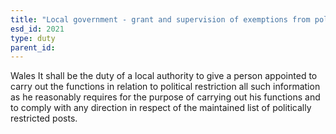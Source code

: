 ```yaml
---
title: "Local government - grant and supervision of exemptions from political restriction in Wales"
esd_id: 2021
type: duty
parent_id:  
---
```


Wales    It shall be the duty of a local authority to give a person appointed to carry out the functions in relation to political restriction all such information as he reasonably requires for the purpose of carrying out his functions and to comply with any direction in respect of the maintained list of politically restricted posts.

